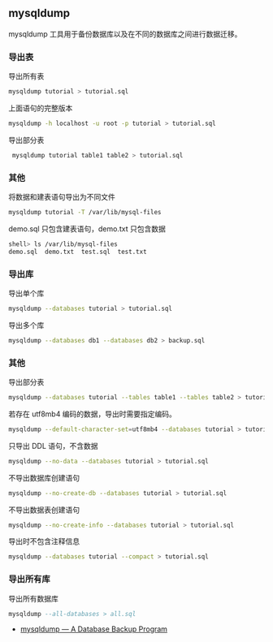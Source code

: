 ## mysqldump

mysqldump 工具用于备份数据库以及在不同的数据库之间进行数据迁移。

### 导出表

导出所有表

```sh
mysqldump tutorial > tutorial.sql
```

上面语句的完整版本

```sh
mysqldump -h localhost -u root -p tutorial > tutorial.sql
```

导出部分表

```sh
 mysqldump tutorial table1 table2 > tutorial.sql
```

### 其他

将数据和建表语句导出为不同文件

```sh
mysqldump tutorial -T /var/lib/mysql-files
```

demo.sql 只包含建表语句，demo.txt 只包含数据

```sh
shell> ls /var/lib/mysql-files
demo.sql  demo.txt  test.sql  test.txt
```

### 导出库

导出单个库

```sh
mysqldump --databases tutorial > tutorial.sql
```

导出多个库

```sh
mysqldump --databases db1 --databases db2 > backup.sql
```

### 其他

导出部分表

```sh
mysqldump --databases tutorial --tables table1 --tables table2 > tutorial.sql
```

若存在 utf8mb4 编码的数据，导出时需要指定编码。

```sh
mysqldump --default-character-set=utf8mb4 --databases tutorial > tutorial.sql
```

只导出 DDL 语句，不含数据

```sh
mysqldump --no-data --databases tutorial > tutorial.sql
```

不导出数据库创建语句

```sh
mysqldump --no-create-db --databases tutorial > tutorial.sql
```

不导出数据表创建语句

```sh
mysqldump --no-create-info --databases tutorial > tutorial.sql
```

导出时不包含注释信息

```sh
mysqldump --databases tutorial --compact > tutorial.sql
```

### 导出所有库

导出所有数据库

```sql
mysqldump --all-databases > all.sql
```

- [mysqldump — A Database Backup Program](https://dev.mysql.com/doc/refman/5.7/en/mysqldump.html)

